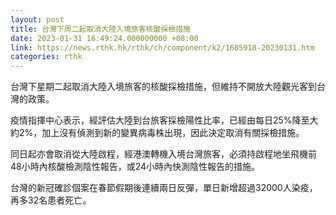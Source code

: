 ```yaml
---
layout: post
title: 台灣下周二起取消大陸入境旅客核酸採檢措施
date: 2023-01-31 16:49:24.000000000 +08:00
link: https://news.rthk.hk/rthk/ch/component/k2/1685918-20230131.htm
categories: rthk
---
```


台灣下星期二起取消大陸入境旅客的核酸採檢措施，但維持不開放大陸觀光客到台灣的政策。

疫情指揮中心表示，經評估大陸到台旅客採檢陽性比率，已經由每日25%降至大約2%，加上沒有偵測到新的變異病毒株出現，因此決定取消有關採檢措施。

同日起亦會取消從大陸啟程，經港澳轉機入境台灣旅客，必須持啟程地坐飛機前48小時內核酸檢測陰性報告，或24小時內快測陰性報告的措施。

台灣的新冠確診個案在春節假期後連續兩日反彈，單日新增超過32000人染疫，再多32名患者死亡。

